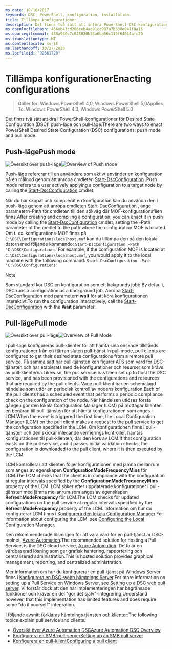 ```yaml
---
ms.date: 10/16/2017
keywords: DSC, PowerShell, konfiguration, installation
title: Tillämpa konfigurationer
description: Det finns två sätt att införa PowerShell DSC-konfigurationer – push-läge och pull-läge.
ms.openlocfilehash: 466eb43cd266ceb4ae81cc997a7b338e041f8a15
ms.sourcegitcommit: 488a940c7c828820b36a6ba56c119f64614afc29
ms.translationtype: MT
ms.contentlocale: sv-SE
ms.lasthandoff: 10/27/2020
ms.locfileid: "92661720"
---
```

# <a name="enacting-configurations"></a><span data-ttu-id="18991-104">Tillämpa konfigurationer</span><span class="sxs-lookup"><span data-stu-id="18991-104">Enacting configurations</span></span>

> <span data-ttu-id="18991-105">Gäller för: Windows PowerShell 4,0, Windows PowerShell 5,0</span><span class="sxs-lookup"><span data-stu-id="18991-105">Applies To: Windows PowerShell 4.0, Windows PowerShell 5.0</span></span>

<span data-ttu-id="18991-106">Det finns två sätt att dra i PowerShell-konfigurationer för Desired State Configuration (DSC): push-läge och pull-läge.</span><span class="sxs-lookup"><span data-stu-id="18991-106">There are two ways to enact PowerShell Desired State Configuration (DSC) configurations: push mode and pull mode.</span></span>

## <a name="push-mode"></a><span data-ttu-id="18991-107">Push-läge</span><span class="sxs-lookup"><span data-stu-id="18991-107">Push mode</span></span>

<span data-ttu-id="18991-108">![Översikt över push-läge](media/enactingConfigurations/pushModel.png "Så här fungerar push-läget")</span><span class="sxs-lookup"><span data-stu-id="18991-108">![Overview of Push mode](media/enactingConfigurations/pushModel.png "How push mode works")</span></span>

<span data-ttu-id="18991-109">Push-läge refererar till en användare som aktivt använder en konfiguration på en målnod genom att anropa cmdleten [Start-DscConfiguration](/powershell/module/psdesiredstateconfiguration/start-dscconfiguration) .</span><span class="sxs-lookup"><span data-stu-id="18991-109">Push mode refers to a user actively applying a configuration to a target node by calling the [Start-DscConfiguration](/powershell/module/psdesiredstateconfiguration/start-dscconfiguration) cmdlet.</span></span>

<span data-ttu-id="18991-110">När du har skapat och kompilerat en konfiguration kan du använda den i push-läge genom att anropa cmdleten [Start-DscConfiguration](/powershell/module/psdesiredstateconfiguration/start-dscconfiguration) , ange parametern-Path för cmdleten till den sökväg där MOF-konfigurationsfilen finns.</span><span class="sxs-lookup"><span data-stu-id="18991-110">After creating and compiling a configuration, you can enact it in push mode by calling the [Start-DscConfiguration](/powershell/module/psdesiredstateconfiguration/start-dscconfiguration) cmdlet, setting the -Path parameter of the cmdlet to the path where the configuration MOF is located.</span></span> <span data-ttu-id="18991-111">Om t. ex. konfigurations-MOF finns på `C:\DSC\Configurations\localhost.mof` kan du tillämpa den på den lokala datorn med följande kommando: `Start-DscConfiguration -Path 'C:\DSC\Configurations'`</span><span class="sxs-lookup"><span data-stu-id="18991-111">For example, if the configuration MOF is located at `C:\DSC\Configurations\localhost.mof`, you would apply it to the local machine with the following command: `Start-DscConfiguration -Path 'C:\DSC\Configurations'`</span></span>

> [!NOTE]
> <span data-ttu-id="18991-112">Som standard kör DSC en konfiguration som ett bakgrunds jobb.</span><span class="sxs-lookup"><span data-stu-id="18991-112">By default, DSC runs a configuration as a background job.</span></span> <span data-ttu-id="18991-113">Anropa [Start-DscConfiguration](/powershell/module/psdesiredstateconfiguration/start-dscconfiguration) med parametern **wait** för att köra konfigurationen interaktivt.</span><span class="sxs-lookup"><span data-stu-id="18991-113">To run the configuration interactively, call the [Start-DscConfiguration](/powershell/module/psdesiredstateconfiguration/start-dscconfiguration) with the **Wait** parameter.</span></span>

## <a name="pull-mode"></a><span data-ttu-id="18991-114">Pull-läge</span><span class="sxs-lookup"><span data-stu-id="18991-114">Pull mode</span></span>

<span data-ttu-id="18991-115">![Översikt över pull-läge](media/enactingConfigurations/pullModel.png "Så här fungerar pull-läget")</span><span class="sxs-lookup"><span data-stu-id="18991-115">![Overview of Pull Mode](media/enactingConfigurations/pullModel.png "How pull mode works")</span></span>

<span data-ttu-id="18991-116">I pull-läge konfigureras pull-klienter för att hämta sina önskade tillstånds konfigurationer från en fjärran sluten pull-tjänst.</span><span class="sxs-lookup"><span data-stu-id="18991-116">In pull mode, pull clients are configured to get their desired state configurations from a remote pull service.</span></span> <span data-ttu-id="18991-117">På samma sätt har pull-tjänsten kon figurer ATS som värd för DSC-tjänsten och har etablerats med de konfigurationer och resurser som krävs av pull-klienterna.</span><span class="sxs-lookup"><span data-stu-id="18991-117">Likewise, the pull service has been set up to host the DSC service, and has been provisioned with the configurations and resources that are required by the pull clients.</span></span> <span data-ttu-id="18991-118">Varje pull-klient har en schemalagd händelse som utför en periodisk kontroll av nodens konfiguration.</span><span class="sxs-lookup"><span data-stu-id="18991-118">Each of the pull clients has a scheduled event that performs a periodic compliance check on the configuration of the node.</span></span> <span data-ttu-id="18991-119">När händelsen utlöses första gången gör den lokala Configuration Manager (LCM) på mottagar klienten en begäran till pull-tjänsten för att hämta konfigurationen som anges i LCM.</span><span class="sxs-lookup"><span data-stu-id="18991-119">When the event is triggered the first time, the Local Configuration Manager (LCM) on the pull client makes a request to the pull service to get the configuration specified in the LCM.</span></span> <span data-ttu-id="18991-120">Om konfigurationen finns i pull-tjänsten och den skickar inledande verifierings kontroller, hämtas konfigurationen till pull-klienten, där den körs av LCM.</span><span class="sxs-lookup"><span data-stu-id="18991-120">If that configuration exists on the pull service, and it passes initial validation checks, the configuration is downloaded to the pull client, where it is then executed by the LCM.</span></span>

<span data-ttu-id="18991-121">LCM kontrollerar att klienten följer konfigurationen med jämna mellanrum som anges av egenskapen **ConfigurationModeFrequencyMins** för LCM.</span><span class="sxs-lookup"><span data-stu-id="18991-121">The LCM checks that the client is in compliance with the configuration at regular intervals specified by the **ConfigurationModeFrequencyMins** property of the LCM.</span></span> <span data-ttu-id="18991-122">LCM söker efter uppdaterade konfigurationer i pull-tjänsten med jämna mellanrum som anges av egenskapen **RefreshModeFrequency** för LCM.</span><span class="sxs-lookup"><span data-stu-id="18991-122">The LCM checks for updated configurations on the pull service at regular intervals specified by the **RefreshModeFrequency** property of the LCM.</span></span> <span data-ttu-id="18991-123">Information om hur du konfigurerar LCM finns i [Konfigurera den lokala Configuration Manager](../managing-nodes/metaConfig.md).</span><span class="sxs-lookup"><span data-stu-id="18991-123">For information about configuring the LCM, see [Configuring the Local Configuration Manager](../managing-nodes/metaConfig.md).</span></span>

<span data-ttu-id="18991-124">Den rekommenderade lösningen för att vara värd för en pull-tjänst är DSC-molnet, [Azure Automation](https://azure.microsoft.com/services/automation/).</span><span class="sxs-lookup"><span data-stu-id="18991-124">The recommended solution for hosting a Pull Service, is the DSC cloud service, [Azure Automation](https://azure.microsoft.com/services/automation/).</span></span> <span data-ttu-id="18991-125">Detta är en värdbaserad lösning som ger grafisk hantering, rapportering och centraliserad administration.</span><span class="sxs-lookup"><span data-stu-id="18991-125">This is hosted solution provides graphical management, reporting, and centralized administration.</span></span>

<span data-ttu-id="18991-126">Mer information om hur du konfigurerar en pull-tjänst på Windows Server finns i [Konfigurera en DSC-webb hämtnings Server](pullServer.md).</span><span class="sxs-lookup"><span data-stu-id="18991-126">For more information on setting up a Pull Service on Windows Server, see [Setting up a DSC web pull server](pullServer.md).</span></span> <span data-ttu-id="18991-127">Vi förstår dock att den här implementeringen har begränsade funktioner och kräver en del "gör det själv"-integrering.</span><span class="sxs-lookup"><span data-stu-id="18991-127">Understand however, that this implementation has limited features and does require some "do it yourself" integration.</span></span>

<span data-ttu-id="18991-128">I följande avsnitt förklaras hämtnings tjänsten och klienter:</span><span class="sxs-lookup"><span data-stu-id="18991-128">The following topics explain pull service and clients:</span></span>

- [<span data-ttu-id="18991-129">Översikt över Azure Automation DSC</span><span class="sxs-lookup"><span data-stu-id="18991-129">Azure Automation DSC Overview</span></span>](/azure/automation/automation-dsc-overview)
- [<span data-ttu-id="18991-130">Konfigurera en SMB-pull-server</span><span class="sxs-lookup"><span data-stu-id="18991-130">Setting up an SMB pull server</span></span>](pullServerSMB.md)
- [<span data-ttu-id="18991-131">Konfigurera en pull-klient</span><span class="sxs-lookup"><span data-stu-id="18991-131">Configuring a pull client</span></span>](pullClientConfigID.md)
